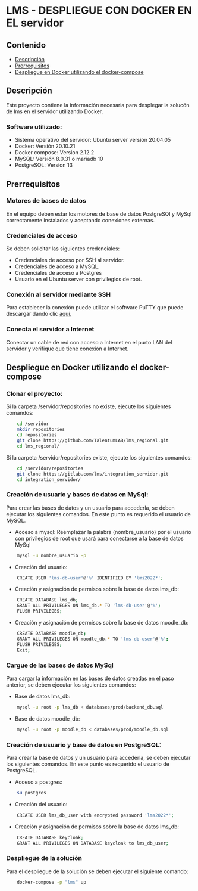 # LMS - DESPLIEGUE CON DOCKER EN EL servidor

## Contenido
  * [Descripción](#descripcion)
  * [Prerrequisitos](#prerrequisitos)
  * [Despliegue en Docker utilizando el docker-compose](#despliegue)

<a name="descripcion"></a>
## Descripción

Este proyecto contiene la información necesaria para desplegar la solucón de lms en el servidor utilizando Docker. 

### Software utilizado:

* Sistema operativo del servidor: Ubuntu server versión 20.04.05
* Docker: Versión 20.10.21
* Docker compose: Version 2.12.2
* MySQL: Versión 8.0.31 o mariadb 10
* PostgreSQL: Version 13

<a name="prerrequisitos"></a>
## Prerrequisitos

### Motores de bases de datos
En el equipo deben estar los motores de base de datos PostgreSQl y MySql correctamente instalados y aceptando conexiones externas. 

### Credenciales de acceso
Se deben solicitar las siguientes credenciales:

* Credenciales de acceso por SSH al servidor.
* Credenciales de acceso a MySQL.
* Credenciales de acceso a Postgres
* Usuario en el Ubuntu server con privilegios de root.

### Conexión al servidor mediante SSH
Para establecer la conexión puede utilizar el software PuTTY que puede descargar dando clic [aquí.][putty]

[putty]: https://www.chiark.greenend.org.uk/~sgtatham/putty/latest.html

### Conecta el servidor a Internet
Conectar un cable de red con acceso a Internet en el purto LAN del servidor y verifique que tiene conexión a Internet.

<a name="despliegue"></a>
## Despliegue en Docker utilizando el docker-compose

### Clonar el proyecto:

Si la carpeta /servidor/repositories no existe, ejecute los siguientes comandos:

```bash
    cd /servidor
    mkdir repositories
    cd repositories
    git clone https://github.com/TalentumLAB/lms_regional.git
    cd lms_regional/
```

Si la carpeta /servidor/repositories existe, ejecute los siguientes comandos:

```bash
    cd /servidor/repositories
    git clone https://gitlab.com/lms/integration_servidor.git
    cd integration_servidor/
```

### Creación de usuario y bases de datos en MySql:

Para crear las bases de datos y un usuario para accederla, se deben ejecutar los siguientes comandos. En este punto es requerido el usuario de MySQL.  


* Acceso a mysql: Reemplazar la palabra (nombre_usuario) por el usuario con privilegios de root que usará para conectarse a la base de datos MySql 

```bash
    mysql -u nombre_usuario -p
```

* Creación del usuario:

```bash
    CREATE USER 'lms-db-user'@'%' IDENTIFIED BY 'lms2022*';
```

* Creación y asignación de permisos sobre la base de datos lms_db:

```bash
    CREATE DATABASE lms_db;
    GRANT ALL PRIVILEGES ON lms_db.* TO 'lms-db-user'@'%';
    FLUSH PRIVILEGES;
```

* Creación y asignación de permisos sobre la base de datos moodle_db:

```bash
    CREATE DATABASE moodle_db;
    GRANT ALL PRIVILEGES ON moodle_db.* TO 'lms-db-user'@'%';
    FLUSH PRIVILEGES;
    Exit;
```

### Cargue de las bases de datos MySql

Para cargar la información en las bases de datos creadas en el paso anterior, se deben ejecutar los siguientes comandos:

* Base de datos lms_db:

```bash
    mysql -u root -p lms_db < databases/prod/backend_db.sql
```

* Base de datos moodle_db:

```bash
    mysql -u root -p moodle_db < databases/prod/moodle_db.sql
```

### Creación de usuario y base de datos en PostgreSQL:

Para crear la base de datos y un usuario para accederla, se deben ejecutar los siguientes comandos. En este punto es requerido el usuario de PostgreSQL.  


* Acceso a postgres:

```bash
    su postgres
```

* Creación del usuario:

```bash
    CREATE USER lms_db_user with encrypted password 'lms2022*';
```

* Creación y asignación de permisos sobre la base de datos lms_db:

```bash
    CREATE DATABASE keycloak;
    GRANT ALL PRIVILEGES ON DATABASE keycloak to lms_db_user;
```

### Despliegue de la solución

Para el despliegue de la solución se deben ejecutar el siguiente comando:

```bash
    docker-compose -p "lms" up
```